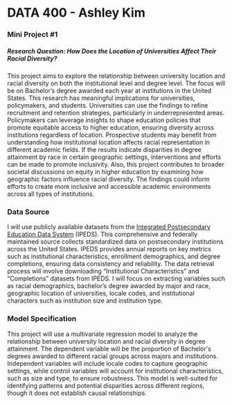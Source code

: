 # DATA 400 - Ashley Kim
### Mini Project #1 
##### Research Question: How Does the Location of Universities Affect Their Racial Diversity?

This project aims to explore the relationship between university location and racial diversity on both the institutional level and degree level. The focus will be on Bachelor’s degree awarded each year at institutions in the United States. This research has meaningful implications for universities, policymakers, and students. Universities can use the findings to refine recruitment and retention strategies, particularly in underrepresented areas. Policymakers can leverage insights to shape education policies that promote equitable access to higher education, ensuring diversity across institutions regardless of location. Prospective students may benefit from understanding how institutional location affects racial representation in different academic fields. If the results indicate disparities in degree attainment by race in certain geographic settings, interventions and efforts can be made to promote inclusivity. Also, this project contributes to broader societal discussions on equity in higher education by examining how geographic factors influence racial diversity. The findings could inform efforts to create more inclusive and accessible academic environments across all types of institutions.

### Data Source
I will use publicly available datasets from the [Integrated Postsecondary Education Data System] (IPEDS). This comprehensive and federally maintained source collects standardized data on postsecondary institutions across the United States. IPEDS provides annual reports on key metrics such as institutional characteristics, enrollment demographics, and degree completions, ensuring data consistency and reliability. The data retrieval process will involve downloading “Institutional Characteristics” and “Completions” datasets from IPEDS. I will focus on extracting variables such as racial demographics, bachelor’s degree awarded by major and race, geographic location of universities, locale codes, and institutional characters such as institution size and institution type. 


### Model Specification
This project will use a multivariate regression model to analyze the relationship between university location and racial diversity in degree attainment. The dependent variable will be the proportion of Bachelor's degrees awarded to different racial groups across majors and institutions. Independent variables will include locale codes to capture geographic settings, while control variables will account for institutional characteristics, such as size and type, to ensure robustness. This model is well-suited for identifying patterns and potential disparities across different regions, though it does not establish causal relationships.



[//]: #
 [integrated postsecondary education data system]: <https://nces.ed.gov/ipeds/datacenter/DataFiles.aspx?gotoReportId=7&fromIpeds=true&sid=37c646f5-c31a-4355-a887-a92d2c297362&rtid=7>